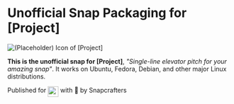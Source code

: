 # Unofficial Snap Packaging for [Project]
<!--
	Use the Staticaly service for easy access to in-repo pictures:
	https://www.staticaly.com/
-->
![(Placeholder) Icon of [Project]](https://cdn.staticaly.com/gh/Lin-Buo-Ren/snapcrafters-template-plus/bea3bc56/snap/gui/my-awesome-app.png "(Placeholder) Icon of [Project]")

**This is the unofficial snap for [Project]**, *"Single-line elevator pitch for your amazing snap"*. It works on Ubuntu, Fedora, Debian, and other major Linux distributions.

<!-- Uncomment and modify this when you are provided a snap status badge
[![Status Badge of the `my-awesome-app` Snap](https://snapcraft.io/my-awesome-app/badge.svg)](https://snapcraft.io/my-awesome-app)
-->

<!-- Uncomment and modify this when you have a screenshot
![Screenshot of the Snapped Application](local/screenshots/screenshot.png "Screenshot of the Snapped Application")
-->

Published for <img src="http://anything.codes/slack-emoji-for-techies/emoji/tux.png" align="top" width="24" /> with 💝 by Snapcrafters

<!-- Uncomment and modify this when you have published the snap to the Snap Store
## Installation
([Don't have snapd installed?](https://snapcraft.io/docs/core/install))

### In a Terminal
    # Install the snap #
    sudo snap install --channel=edge --devmode my-awesome-app
    #sudo snap install --channel=beta my-awesome-app
    #sudo snap install my-awesome-app
    
    # Connect the snap to essential security confinement interfaces #
    ## (Proper reasoning for connecting _plug_name_) ##
    sudo snap connect my-awesome-app:_plug_name_
    
    # Connect the snap to optional security confinement interfaces #
    ## (Proper reasoning for connecting _plug_name_) ##
    sudo snap connect my-awesome-app:_plug_name_
    
    # Launch the application #
    my-awesome-app
    snap run my-awesome-app # If you have another existing installation

### The Graphical Way
[![Get it from the Snap Store](https://snapcraft.io/static/images/badges/en/snap-store-black.svg)](https://snapcraft.io/my-awesome-app)
-->

<!-- Uncomment when you have test results
## What is Working
* [A list of functionallities that are verified working]

## What is NOT Working...yet 
Check out the [issue tracker](https://github.com/_repo_owner_id_/_repo_name_id_/issues) for known issues.
-->

<!-- Uncomment when you have initialized the URLs
## Support
* Report issues regarding using this snap to the issue tracker:  
  <https://github.com/_repo_owner_id_/_repo_name_id_/issues>
* You may also post on the Snapcraft Forum, under the `snap` topic category:  
  <https://forum.snapcraft.io/c/snap>
-->
